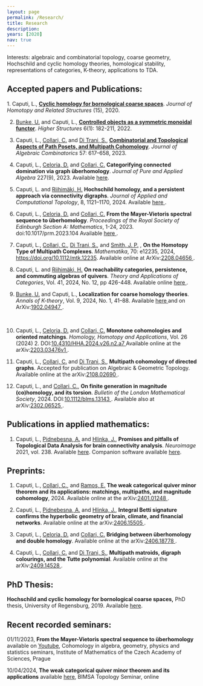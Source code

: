 ```yaml
---
layout: page
permalink: /Research/
title: Research
description: 
years: [2020]
nav: true
---
```


Interests: algebraic and combinatorial topology, coarse geometry, Hochschild and
cyclic homology theories, homological stability, representations of categories, K-theory, applications to TDA.

<p class=bold><h2>Accepted papers and Publications:</h2></p>
1. Caputi, L., <a  href='https://doi.org/10.1007/s40062-020-00263-3'> <b>Cyclic homology for bornological coarse spaces</b><a/>. <i>Journal of Homotopy and Related Structures</i> (15), 2020. 

2. <a href="http://www.uni-regensburg.de/Fakultaeten/nat_Fak_I/Bunke/index.html"> Bunke, U.</a> and Caputi, L., 
<a  href='https://higher-structures.math.cas.cz/api/files/issues/Vol6Iss1/BunkeCaputi'><b>Controlled objects as a symmetric monoidal functor</b><a/>. <i>Higher Structures</i> 6(1): 182-211, 2022. 

3. Caputi, L., <a href="https://sites.google.com/view/carlocollari/home"> Collari, C.</a> and 
<a href="https://sites.google.com/view/sabino-di-trani-web-page/home-page"> Di Trani, S.</a>, 
<a  href='https://link.springer.com/article/10.1007/s10801-022-01180-9'><b>Combinatorial and Topological Aspects of Path Posets, and Multipath Cohomology</b><a/>. 
<i>Journal of Algebraic Combinatorics</i> 57: 617–658, 2023. 

4. Caputi, L., <a href="https://sites.google.com/view/danieleceloria/"> Celoria, D.</a> and 
<a href="https://sites.google.com/view/carlocollari/home"> Collari, C.</a> 
<b>Categorifying connected domination via graph überhomology</b>. 
<i>Journal of Pure and Applied Algebra</i> 227(9), 2023. Available <a href='https://www.sciencedirect.com/science/article/abs/pii/S0022404923000646'> here<a/>.

5. Caputi, L. and <a href="https://www.kth.se/profile/henrir?l=en"> Riihimäki, H.</a> 
<b>Hochschild homology, and a persistent approach via connectivity digraphs</b>. <i>Journal of Applied and Computational Topology</i>, 8, 1121–1170, 2024. Available <a href="https://link.springer.com/article/10.1007/s41468-023-00118-9"> here </a>.

6. Caputi, L., <a href="https://sites.google.com/view/danieleceloria/"> Celoria, D.</a> and 
<a href="https://sites.google.com/view/carlocollari/home"> Collari, C.</a> <b>From the Mayer-Vietoris spectral sequence to überhomology</b>. <i>Proceedings of the Royal Society of Edinburgh Section A: Mathematics</i>, 1-24, 2023. doi:10.1017/prm.2023.104 Available <a href="https://www.cambridge.org/core/journals/proceedings-of-the-royal-society-of-edinburgh-section-a-mathematics/article/from-the-mayervietoris-spectral-sequence-to-uberhomology/6D67E50FEEACCDDA0DBEACC513167708"> here </a>.

7. Caputi, L., <a href="https://sites.google.com/view/carlocollari/home"> Collari, C.</a>, 
<a href="https://sites.google.com/view/sabino-di-trani-web-page/home-page"> Di Trani, S.</a>, and
<a href="https://jasonpsmith.github.io/"> Smith, J. P.</a>
, <b>On the Homotopy Type of Multipath Complexes</b>. <i>Mathematika</i>, 70: e12235, 2024, https://doi.org/10.1112/mtk.12235. Available online at ArXiv:<a href="https://arxiv.org/abs/2208.04656">2208.04656 </a>. 

8. Caputi, L. and <a href="https://www.kth.se/profile/henrir?l=en"> Riihimäki, H.</a> 
<b> On reachability categories, persistence, and commuting algebras of quivers</b>. <i>Theory and Applications of Categories</i>, Vol. 41, 2024, No. 12, pp 426-448. Available online <a href="http://www.tac.mta.ca/tac/volumes/41/12/41-12abs.html">here </a>.

9. <a href="http://www.uni-regensburg.de/Fakultaeten/nat_Fak_I/Bunke/index.html"> Bunke, U.</a> and Caputi, L.,
 <b>Localization for coarse homology theories</b>. <i>Annals of K-theory</i>, 
Vol. 9, 2024, No. 1, 41–88. Available <a href="https://msp.org/akt/2024/9-1/p03.xhtml">here </a> and on ArXiv:<a href="https://arxiv.org/abs/1902.04947">1902.04947 </a>.
<br>

10. Caputi, L., <a href="https://sites.google.com/view/danieleceloria/"> Celoria, D.</a> and <a href="https://sites.google.com/view/carlocollari/home"> Collari, C.</a> <b>Monotone cohomologies and oriented matchings</b>. <i>Homology, Homotopy and Applications</i>, Vol. 26 (2024) 2. DOI:<a href="http://dx.doi.org/10.4310/HHA.2024.v26.n2.a7">10.4310/HHA.2024.v26.n2.a7 </a> Available online at the arXiv:<a href="https://arxiv.org/abs/2203.03476v1">2203.03476v1 </a>.

11. Caputi, L., <a href="https://sites.google.com/view/carlocollari/home"> Collari, C.</a> and <a href="https://sites.google.com/view/sabino-di-trani-web-page/home-page"> Di Trani, S.</a>, <b>Multipath cohomology of directed graphs</b>. Accepted for publication on Algebraic & Geometric Topology. Available online at the arXiv:<a href="https://arxiv.org/abs/2108.02690">2108.02690 </a>.


12. Caputi, L., and <a href="https://sites.google.com/view/carlocollari/home"> Collari, C.</a>, 
<b>On finite generation in magnitude (co)homology, and its torsion</b>. <i>Bulletin of the London Mathematical Society</i>, 2024. DOI:<a href="https://londmathsoc.onlinelibrary.wiley.com/doi/10.1112/blms.13143">10.1112/blms.13143 </a>. Available also at arXiv:<a href="https://arxiv.org/abs/2302.06525">2302.06525 </a>.



<p class=bold><h2>Publications in applied mathematics:</h2></p>

1. Caputi, L., <a href="http://cobra.cs.cas.cz/wiki/pmwiki.php/Main/AnnaPidnebesna"> Pidnebesna, A.</a> and 
<a href="https://uivty.cs.cas.cz/~hlinka/"> Hlinka, J.</a>, 
<b>Promises and pitfalls of Topological Data Analysis for brain connectivity analysis</b>. <i>Neuroimage</i> 2021, vol. 238. 
Available  <a  href='https://doi.org/10.1016/j.neuroimage.2021.118245'> here<a/>. 
Companion software available  <a  href='https://github.com/cobragroup/TDA_brain_connectivity'> here<a/>.



<p class=naka><h2>Preprints:</h2></p>

1. Caputi, L., <a href="https://sites.google.com/view/carlocollari/home"> Collari, C.</a>, and <a href="https://ericgramos.github.io/"> Ramos, E.</a>
<b>The weak categorical quiver minor theorem and its applications: matchings, multipaths, and magnitude cohomology</b>, 2024. Available online at the arXiv:<a href="https://arxiv.org/abs/2401.01248">2401.01248 </a>.

2. Caputi, L., <a href="http://cobra.cs.cas.cz/wiki/pmwiki.php/Main/AnnaPidnebesna"> Pidnebesna, A.</a> and 
<a href="https://uivty.cs.cas.cz/~hlinka/"> Hlinka, J.</a>, 
<b>Integral Betti signature confirms the hyperbolic geometry of brain, climate, and financial networks</b>. 
Available online at the arXiv:<a href="https://arxiv.org/abs/2406.15505">2406.15505 </a>.

3. Caputi, L., <a href="https://sites.google.com/view/danieleceloria/"> Celoria, D.</a> and <a href="https://sites.google.com/view/carlocollari/home"> Collari, C.</a> <b>Bridging between überhomology and double homology</b>. Available online at the arXiv:<a href="https://arxiv.org/abs/2406.18778">2406.18778 </a>.

4. Caputi, L., <a href="https://sites.google.com/view/carlocollari/home"> Collari, C.</a> and 
<a href="https://sites.google.com/view/sabino-di-trani-web-page/home-page"> Di Trani, S.</a>, 
<b>Multipath matroids, digraph colourings, and the Tutte polynomial</b>. Available online at the arXiv:<a href="https://arxiv.org/abs/2409.14528">2409.14528 </a>.



<p class=bold><h2>PhD Thesis:</h2></p>
<b> Hochschild and cyclic homology for bornological coarse spaces,</b> PhD thesis, University of Regensburg, 2019. Available <a href="https://epub.uni-regensburg.de/40219/"> here</a>.

<p class=bold><h2>Recent recorded seminars:</h2></p>

01/11/2023, <b>From the Mayer-Vietoris spectral sequence to überhomology</b> available on <a href="https://www.youtube.com/watch?v=wa58sRq-Uuk"> Youtube</a>, Cohomology in algebra, geometry, physics and statistics seminars, Institute of Mathematics of the Czech Academy of Sciences, Prague

10/04/2024, <b>The weak categorical quiver minor theorem and its applications</b> available <a href="https://bimsa.net:10000/talk.html?id=29124"> here</a>, BIMSA Topology Seminar, online

